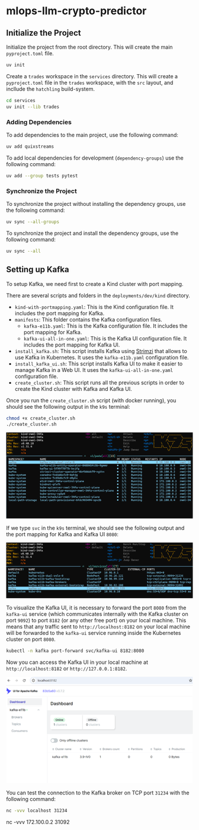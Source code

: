 # mlops-llm-crypto-predictor

## Initialize the Project

Initialize the project from the root directory. This will create the main `pyproject.toml` file.

```bash
uv init
```

Create a `trades` workspace in the `services` directory. This will create a `pyproject.toml` file in the `trades` workspace, with the `src` layout, and incllude the `hatchling` build-system.

```bash
cd services
uv init --lib trades
```

### Adding Dependencies

To add dependencies to the main project, use the following command:

```bash
uv add quixstreams
```

To add local dependencies for development (`dependency-groups`) use the following command:

```bash
uv add --group tests pytest
```

### Synchronize the Project

To synchronize the project without installing the dependency groups, use the following command:

```bash
uv sync --all-groups 
```

To synchronize the project and install the dependency groups, use the following command:

```bash
uv sync --all
```

## Setting up Kafka

To setup Kafka, we need first to create a Kind cluster with port mapping.

There are several scripts and folders in the `deployments/dev/kind` directory.

* `kind-with-portmapping.yaml`: This is the Kind configuration file. It includes the port mapping for Kafka.
* `manifests`: This folder contains the Kafka configuration files.
  * `kafka-e11b.yaml`: This is the Kafka configuration file. It includes the port mapping for Kafka.
  * `kafka-ui-all-in-one.yaml`: This is the Kafka UI configuration file. It includes the port mapping for Kafka UI.
* `install_kafka.sh`: This script installs Kafka using [Strimzi](https://strimzi.io/quickstarts/) that allows to use Kafka in Kubernetes. It uses the `kafka-e11b.yaml` configuration file.
* `install_kafka_ui.sh`: This script installs Kafka UI to make it easier to manage Kafka in a Web UI. It uses the `kafka-ui-all-in-one.yaml` configuration file.
* `create_cluster.sh`: This script runs all the previous scripts in order to create the Kind cluster with Kafka and Kafka UI.

Once you run the `create_cluster.sh` script (with docker running), you should see the following output in the `k9s` terminal:

```bash
chmod +x create_cluster.sh
./create_cluster.sh
```

![create cluster](images/create_cluster_k9s.png)

If we type `svc` in the `k9s` terminal, we should see the following output and the port mapping for Kafka and Kafka UI `8080`:

![kafka ui k9s](images/kafka_ui_k9s.png)

To visualize the Kafka UI, it is necessary to forward the port `8080` from the `kafka-ui` service (which communicates internally with the Kafka cluster on port `9092`) to port `8182` (or any other free port) on your local machine. This means that any traffic sent to `http://localhost:8182` on your local machine will be forwarded to the `kafka-ui` service running inside the Kubernetes cluster on port `8080`.

```bash
kubectl -n kafka port-forward svc/kafka-ui 8182:8080 
```

Now you can access the Kafka UI in your local machine at `http://localhost:8182` or `http://127.0.0.1:8182`.

![kafka ui web](images/kafka_ui_web.png)

You can test the connection to the Kafka broker on TCP port `31234` with the following command:

```bash
nc -vvv localhost 31234
```

nc -vvv 172.100.0.2 31092
